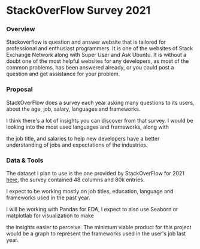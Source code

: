 # StackOverFlow Survey 2021

### Overview
Stackoverflow is question and answer website that is tailored for professional and enthusiast programmers. It is one of the websites of Stack Exchange Network along with Super User and Ask Ubuntu. It is without a doubt one of the most helpful websites for any developers, as most of the common problems, has been answered already, or you could post a question and get assistance for your problem.



### Proposal
StackOverFlow does a survey each year asking many questions to its users, about the age, job, salary, languages and frameworks.

I think there's a lot of insights you can discover from that survey. I would be looking into the most used languages and frameworks, along with

the job title, and salaries to help new developers have a better understanding of jobs and expectations of the industries.



### Data & Tools
The dataset I plan to use is the one provided by StackOverFlow for 2021 [here](https://insights.stackoverflow.com/survey), the survey contained 48 columns and 80k entries.

I expect to be working mostly on job titles, education, language and frameworks used in the past year.



I will be working with Pandas for EDA, I expect to also use Seaborn or matplotlab for visualization to make

the insights easier to perceive. The minimum viable product for this project would be a graph to represent the frameworks used in the user's job last year.

